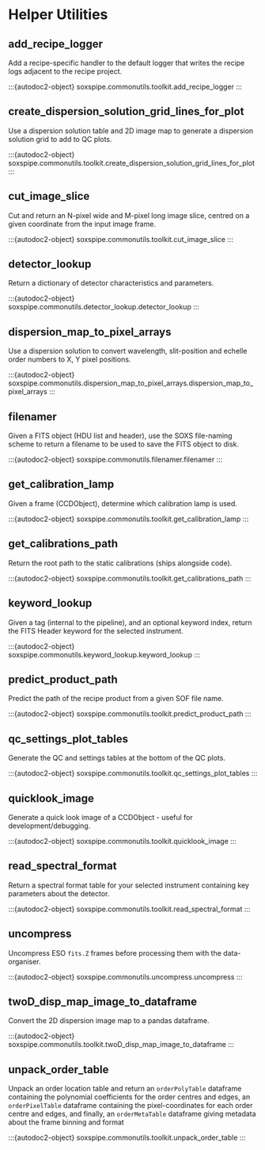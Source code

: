 # Helper Utilities

## add_recipe_logger

Add a recipe-specific handler to the default logger that writes the recipe logs adjacent to the recipe project.

:::{autodoc2-object} soxspipe.commonutils.toolkit.add_recipe_logger
:::

## create_dispersion_solution_grid_lines_for_plot

Use a dispersion solution table and 2D image map to generate a dispersion solution grid to add to QC plots.

:::{autodoc2-object} soxspipe.commonutils.toolkit.create_dispersion_solution_grid_lines_for_plot
:::

## cut_image_slice

Cut and return an N-pixel wide and M-pixel long image slice, centred on a given coordinate from the input image frame.

:::{autodoc2-object} soxspipe.commonutils.toolkit.cut_image_slice
:::

## detector_lookup

Return a dictionary of detector characteristics and parameters.

:::{autodoc2-object} soxspipe.commonutils.detector_lookup.detector_lookup
:::

## dispersion_map_to_pixel_arrays

Use a dispersion solution to convert wavelength, slit-position and echelle order numbers to X, Y pixel positions.

:::{autodoc2-object} soxspipe.commonutils.dispersion_map_to_pixel_arrays.dispersion_map_to_pixel_arrays
:::

## filenamer

Given a FITS object (HDU list and header), use the SOXS file-naming scheme to return a filename to be used to save the FITS object to disk.

:::{autodoc2-object} soxspipe.commonutils.filenamer.filenamer
:::

## get_calibration_lamp

Given a frame (CCDObject), determine which calibration lamp is used.

:::{autodoc2-object} soxspipe.commonutils.toolkit.get_calibration_lamp
:::

## get_calibrations_path

Return the root path to the static calibrations (ships alongside code).

:::{autodoc2-object} soxspipe.commonutils.toolkit.get_calibrations_path
:::

## keyword_lookup

Given a tag (internal to the pipeline), and an optional keyword index, return the FITS Header keyword for the selected instrument.

:::{autodoc2-object} soxspipe.commonutils.keyword_lookup.keyword_lookup
:::

## predict_product_path

Predict the path of the recipe product from a given SOF file name.

:::{autodoc2-object} soxspipe.commonutils.toolkit.predict_product_path
:::

## qc_settings_plot_tables

Generate the QC and settings tables at the bottom of the QC plots.

:::{autodoc2-object} soxspipe.commonutils.toolkit.qc_settings_plot_tables
:::

## quicklook_image

Generate a quick look image of a CCDObject - useful for development/debugging.

:::{autodoc2-object} soxspipe.commonutils.toolkit.quicklook_image
:::

## read_spectral_format

Return a spectral format table for your selected instrument containing key parameters about the detector.

:::{autodoc2-object} soxspipe.commonutils.toolkit.read_spectral_format
:::

## uncompress

Uncompress ESO `fits.Z` frames before processing them with the data-organiser.

:::{autodoc2-object} soxspipe.commonutils.uncompress.uncompress
:::

## twoD_disp_map_image_to_dataframe

Convert the 2D dispersion image map to a pandas dataframe.

:::{autodoc2-object} soxspipe.commonutils.toolkit.twoD_disp_map_image_to_dataframe
:::

## unpack_order_table

Unpack an order location table and return an `orderPolyTable` dataframe containing the polynomial coefficients for the order centres and edges, an `orderPixelTable` dataframe containing the pixel-coordinates for each order centre and edges, and finally, an `orderMetaTable` dataframe giving metadata about the frame binning and format

:::{autodoc2-object} soxspipe.commonutils.toolkit.unpack_order_table
:::
